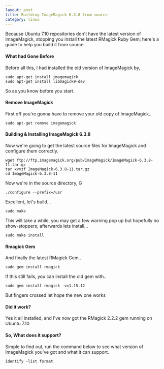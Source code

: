 ```yaml
---
layout: post
title: Building ImageMagick 6.3.8 from source
category: linux
---
```


Because Ubuntu 7.10 repositories don't have the latest version of ImageMagick, stopping you install the latest RMagick Ruby Gem; here's a guide to help you build it from source.

#### What had Gone Before

Before all this, I had installed the old version of ImageMagick by,

    sudo apt-get install imagemagick
    sudo apt-get install libmagick9-dev

So as you know before you start.

#### Remove ImageMagick

First off you're gonna have to remove your old copy of ImageMagick...

    sudo apt-get remove imagemagick

#### Building & Installing ImageMagick 6.3.8

Now we're going to get the latest source files for ImageMagick and configure them correctly.

    wget ftp://ftp.imagemagick.org/pub/ImageMagick/ImageMagick-6.3.8-11.tar.gz
    tar xvvzf ImageMagick-6.3.8-11.tar.gz
    cd ImageMagick-6.3.8-11

Now we're in the source directory, G

    ./configure --prefix=/usr

Excellent, let's build...

    sudo make

This will take a while, you may get a few warning pop up but hopefully no show-stoppers; afterwards lets install...

    sudo make install

#### Rmagick Gem

And finally the latest RMagick Gem..

    sudo gem install rmagick

If this still fails, you can install the old gem with..

    sudo gem install rmagick -v=1.15.12

But fingers crossed let hope the new one works

#### Did it work?

Yes it all installed, and I've now got the RMagick 2.2.2 gem running on Ubuntu 7.10

#### So, What does it support?

Simple to find out, run the command below to see what version of ImageMagick you've got and what it can support.

    identify -list format
